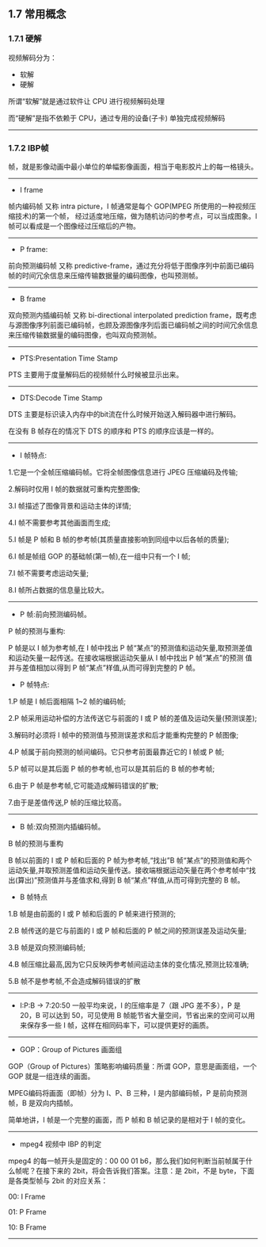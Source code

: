 ## 1.7 常用概念

### 1.7.1 硬解

视频解码分为：
- 软解
- 硬解

所谓“软解”就是通过软件让 CPU 进行视频解码处理

而“硬解”是指不依赖于 CPU，通过专用的设备(子卡) 单独完成视频解码

---

### 1.7.2 IBP帧

帧，就是影像动画中最小单位的单幅影像画面，相当于电影胶片上的每一格镜头。

---

- I frame

帧内编码帧 又称 intra picture，I 帧通常是每个 GOP(MPEG 所使用的一种视频压缩技术)的第一个帧， 经过适度地压缩，做为随机访问的参考点，可以当成图象。I 帧可以看成是一个图像经过压缩后的产物。

---

- P frame:

前向预测编码帧 又称 predictive-frame，通过充分将低于图像序列中前面已编码帧的时间冗余信息来压缩传输数据量的编码图像，也叫预测帧。

---

- B frame

双向预测内插编码帧 又称 bi-directional interpolated prediction frame，既考虑与源图像序列前面已编码帧，也顾及源图像序列后面已编码帧之间的时间冗余信息来压缩传输数据量的编码图像，也叫双向预测帧。

---

- PTS:Presentation Time Stamp

PTS 主要用于度量解码后的视频帧什么时候被显示出来。

---

- DTS:Decode Time Stamp

DTS 主要是标识读入内存中的bit流在什么时候开始送入解码器中进行解码。

在没有 B 帧存在的情况下 DTS 的顺序和 PTS 的顺序应该是一样的。

---

- I 帧特点:

1.它是一个全帧压缩编码帧。它将全帧图像信息进行 JPEG 压缩编码及传输;

2.解码时仅用 I 帧的数据就可重构完整图像;

3.I 帧描述了图像背景和运动主体的详情;

4.I 帧不需要参考其他画面而生成;

5.I 帧是 P 帧和 B 帧的参考帧(其质量直接影响到同组中以后各帧的质量);

6.I 帧是帧组 GOP 的基础帧(第一帧),在一组中只有一个 I 帧;

7.I 帧不需要考虑运动矢量;

8.I 帧所占数据的信息量比较大。

---

- P 帧:前向预测编码帧。

P 帧的预测与重构:

P 帧是以 I 帧为参考帧,在 I 帧中找出 P 帧“某点”的预测值和运动矢量,取预测差值和运动矢量一起传送。在接收端根据运动矢量从 I 帧中找出 P 帧“某点”的预测
值并与差值相加以得到 P 帧“某点”样值,从而可得到完整的 P 帧。

- P 帧特点:

1.P 帧是 I 帧后面相隔 1~2 帧的编码帧;

2.P 帧采用运动补偿的方法传送它与前面的 I 或 P 帧的差值及运动矢量(预测误差);

3.解码时必须将 I 帧中的预测值与预测误差求和后才能重构完整的 P 帧图像;

4.P 帧属于前向预测的帧间编码。它只参考前面最靠近它的 I 帧或 P 帧;

5.P 帧可以是其后面 P 帧的参考帧,也可以是其前后的 B 帧的参考帧;

6.由于 P 帧是参考帧,它可能造成解码错误的扩散;

7.由于是差值传送,P 帧的压缩比较高。

---

- B 帧:双向预测内插编码帧。

B 帧的预测与重构

B 帧以前面的 I 或 P 帧和后面的 P 帧为参考帧,“找出”B 帧“某点”的预测值和两个运动矢量,并取预测差值和运动矢量传送。接收端根据运动矢量在两个参考帧中“找出(算出)”预测值并与差值求和,得到 B 帧“某点”样值,从而可得到完整的 B 帧。

- B 帧特点

1.B 帧是由前面的 I 或 P 帧和后面的 P 帧来进行预测的;

2.B 帧传送的是它与前面的 I 或 P 帧和后面的 P 帧之间的预测误差及运动矢量;

3.B 帧是双向预测编码帧;

4.B 帧压缩比最高,因为它只反映丙参考帧间运动主体的变化情况,预测比较准确;

5.B 帧不是参考帧,不会造成解码错误的扩散

---

- I:P:B -> 7:20:50
一般平均来说，I 的压缩率是 7（跟 JPG 差不多），P 是 20，B 可以达到 50，可见使用 B 帧能节省大量空间，节省出来的空间可以用来保存多一些 I 帧，这样在相同码率下，可以提供更好的画质。

---

- GOP：Group of Pictures 画面组

GOP（Group of Pictures）策略影响编码质量：所谓 GOP，意思是画面组，一个 GOP 就是一组连续的画面。

MPEG编码将画面（即帧）分为 I、P、B 三种，I 是内部编码帧，P 是前向预测帧，B 是双向内插帧。

简单地讲，I 帧是一个完整的画面，而 P 帧和 B 帧记录的是相对于 I 帧的变化。

---

- mpeg4 视频中 IBP 的判定

mpeg4 的每一帧开头是固定的：00 00 01 b6，那么我们如何判断当前帧属于什么帧呢？在接下来的 2bit，将会告诉我们答案。注意：是 2bit，不是 byte，下面是各类型帧与 2bit 的对应关系：

00: I Frame

01: P Frame

10: B Frame

---











